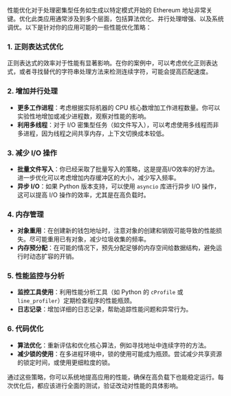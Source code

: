 性能优化对于处理密集型任务如生成以特定模式开始的 Ethereum 地址非常关键。优化此类应用通常涉及到多个层面，包括算法优化、并行处理增强、以及系统调优。以下是针对你的应用可能的一些性能优化策略：

### 1. **正则表达式优化**
正则表达式的效率对于性能有显著影响。在你的案例中，可以考虑优化正则表达式，或者寻找替代的字符串处理方法来检测连续字符，可能会提高匹配速度。

### 2. **增加并行处理**
- **更多工作进程**：考虑根据实际机器的 CPU 核心数增加工作进程数量。你可以实验性地增加或减少进程数，观察对性能的影响。
- **利用多线程**：对于 I/O 密集型任务（如文件写入），可以考虑使用多线程而非多进程，因为线程之间共享内存，上下文切换成本较低。

### 3. **减少 I/O 操作**
- **批量文件写入**：你已经采取了批量写入的策略，这是提高I/O效率的好方法。进一步优化可以考虑增加内存缓冲区的大小，减少写入频率。
- **异步 I/O**：如果 Python 版本支持，可以使用 `asyncio` 库进行异步 I/O 操作，这可以提高 I/O 操作的效率，尤其是在高负载时。

### 4. **内存管理**
- **对象重用**：在创建新的钱包地址时，注意对象的创建和销毁可能导致的性能损失。尽可能重用已有对象，减少垃圾收集的频率。
- **内存预分配**：在可能的情况下，预先分配足够的内存空间给数据结构，避免运行时动态扩容的开销。

### 5. **性能监控与分析**
- **监控工具使用**：利用性能分析工具（如 Python 的 `cProfile` 或 `line_profiler`）定期检查程序的性能瓶颈。
- **日志记录**：增加详细的日志记录，帮助追踪性能问题和异常行为。

### 6. **代码优化**
- **算法优化**：重新评估和优化核心算法，例如寻找地址中连续字符的方法。
- **减少锁的使用**：在多进程环境中，锁的使用可能成为瓶颈。尝试减少共享资源的锁定时间，或使用更细粒度的锁。

通过这些策略，你可以系统地提高应用的性能，确保在高负载下也能稳定运行。每次优化后，都应该进行全面的测试，验证改动对性能的具体影响。